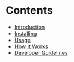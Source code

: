 Contents
========
* [Introduction](introduction.md)
* [Installing](installing.md)
* [Usage](usage.md)
* [How It Works](how_it_works.md)
* [Developer Guidelines](developer.md)

